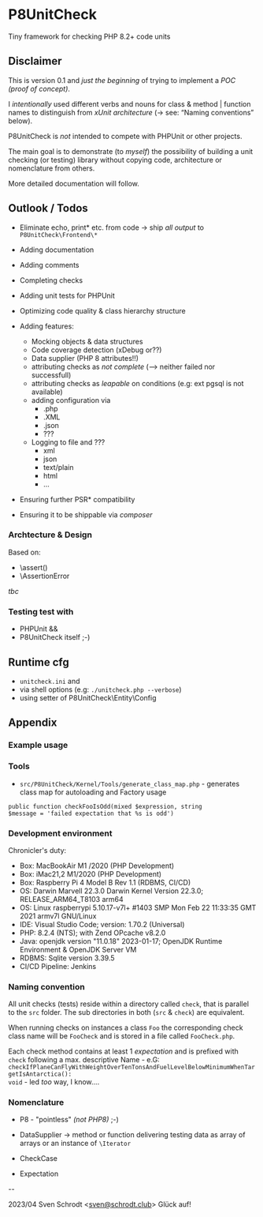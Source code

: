 # P8UnitCheck

  Tiny framework for checking PHP 8.2+ code units

## Disclaimer
  
  This is version 0.1 and _just the beginning_ of trying to implement a _POC (proof of concept)_.

  I _intentionally_ used different verbs and nouns for class & method | function names to distinguish from
  _xUnit architecture_ (-> see: “Naming conventions” below).
  
  P8UnitCheck is  *not* intended to compete with PHPUnit or other projects. 

  The main goal is to demonstrate (to _myself_) the possibility of building a unit checking (or testing) library 
  without copying code, architecture or nomenclature from others.  
  
  More detailed documentation will follow.



## Outlook / Todos
 
  - Eliminate echo, print* etc. from code -> ship  *all output* to <code>P8UnitCheck\Frontend\\*</code>
  - Adding documentation 
  - Adding comments 
  - Completing checks
  - Adding unit tests for PHPUnit 
  - Optimizing code quality & class hierarchy structure
  - Adding features:
    - Mocking objects & data structures
    - Code coverage detection (xDebug or??)
    - Data supplier (PHP 8 attributes!!)
    - attributing checks as *not complete* (--> neither failed nor successfull)
    - attributing checks as *leapable* on conditions (e.g: ext pgsql is not available)
    - adding configuration via
      - .php
      - .XML
      - .json  
      - ???
    - Logging to file and ???
      - xml
      - json
      - text/plain
      - html
      - ...


  - Ensuring further PSR* compatibility
  - Ensuring it to be shippable via _composer_


 


### Archtecture & Design

Based on: 
 - \assert()
 - \AssertionError 

 *tbc*

 ### Testing test  with 
 - PHPUnit &&
 - P8UnitCheck itself ;-)


 ## Runtime cfg

  - <code>unitcheck.ini</code> and 
  - via shell options  (e.g: <code>./unitcheck.php --verbose</code>)
  - using setter of P8UnitCheck\Entity\Config

 ## Appendix 

### Example usage


### Tools

- <code>src/P8UnitCheck/Kernel/Tools/generate_class_map.php</code> - generates class map for autoloading and Factory usage

<code>public function checkFooIsOdd(mixed $expression, string $message = 'failed expectation that %s is odd')
</code>

### Development environment 

 Chronicler's duty: 

 - Box: MacBookAir M1 /2020 (PHP Development)
 - Box: iMac21,2 M1/2020 (PHP Development)
 - Box: Raspberry Pi 4 Model B Rev 1.1 (RDBMS, CI/CD)
 - OS: Darwin Marvell 22.3.0 Darwin Kernel Version 22.3.0; RELEASE_ARM64_T8103 arm64
 - OS: Linux raspberrypi 5.10.17-v7l+ #1403 SMP Mon Feb 22 11:33:35 GMT 2021 armv7l GNU/Linux
 - IDE: Visual Studio Code; version: 1.70.2 (Universal)
 - PHP: 8.2.4 (NTS); with Zend OPcache v8.2.0
 - Java: openjdk version "11.0.18" 2023-01-17; OpenJDK Runtime Environment  & OpenJDK Server VM
 - RDBMS: Sqlite version 3.39.5
 - CI/CD Pipeline: Jenkins 

### Naming convention
All unit checks (tests) reside within a directory called <code>check</code>, that is parallel to the <code>src</code> folder. 
The sub directories in both (<code>src</code> & <code>check</code>) are equivalent.

When running checks on instances a class <code>Foo</code> the corresponding check class name will be   <code>FooCheck</code> and is stored in a file called  <code>FooCheck.php</code>. 

Each check method contains at least 1 _expectation_ and is prefixed with <code>check</code> following a max. descriptive Name - e.G: <code>checkIfPlaneCanFlyWithWeightOverTenTonsAndFuelLevelBelowMinimumWhenTargetIsAntarctica(): void</code>  - led _too_ way, I know....

### Nomenclature

  - P8 - "pointless" _(not PHP8)_ ;-)

  - DataSupplier -> method or function delivering testing data as array of arrays or an instance of <code>\Iterator</code>
  - CheckCase
  - Expectation

-- 

 2023/04 Sven Schrodt &lt;sven@schrodt.club&gt;
 Glück auf!